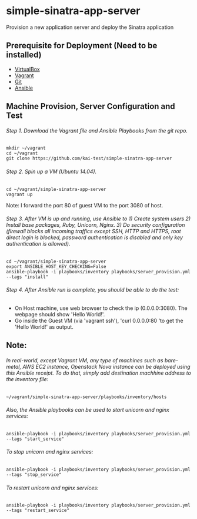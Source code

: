 # simple-sinatra-app-server
Provision a new application server and deploy the Sinatra application

## Prerequisite for Deployment (Need to be installed)
* [VirtualBox](https://www.virtualbox.org/)
* [Vagrant](https://www.vagrantup.com/)
* [Git](https://git-scm.com/book/en/v2/Getting-Started-Installing-Git)
* [Ansible](http://http://docs.ansible.com/ansible/intro_installation.html)

## Machine Provision, Server Configuration and Test 
######  Step 1. Download the Vagrant file and Ansible Playbooks from the git repo.

    mkdir ~/vagrant
    cd ~/vagrant
    git clone https://github.com/kai-test/simple-sinatra-app-server



######  Step 2. Spin up a VM (Ubuntu 14.04). 

    cd ~/vagrant/simple-sinatra-app-server
    vagrant up

Note: I forward the port 80 of guest VM to the port 3080 of host.


######  Step 3. After VM is up and running, use Ansible to 1) Create system users 2) Install base packages, Ruby, Unicorn, Nginx. 3) Do security configuration (firewall blocks all incoming traffics except SSH, HTTP and HTTPS, root direct login is blocked, password authentication is disabled and only key authentication is allowed).

    cd ~/vagrant/simple-sinatra-app-server
    export ANSIBLE_HOST_KEY_CHECKING=False
    ansible-playbook -i playbooks/inventory playbooks/server_provision.yml --tags "install"


######  Step 4. After Ansible run is complete, you should be able to do the test:   
* On Host machine, use web browser to check the ip (0.0.0.0:3080). The webpage should show 'Hello World!'.
* Go inside the Guest VM (via 'vagrant ssh'), 'curl 0.0.0.0:80 'to get the 'Hello World!' as output.


## Note:
###### In real-world, except Vagrant VM, any type of machines such as bare-metal, AWS EC2 instance, Openstack Nova instance can be deployed using this Ansible receipt. To do that, simply add destination machhine address to the inventory file: 


    ~/vagrant/simple-sinatra-app-server/playbooks/inventory/hosts


###### Also, the Ansible playbooks can be used to start unicorn and nginx services:


    ansible-playbook -i playbooks/inventory playbooks/server_provision.yml --tags "start_service"


###### To stop unicorn and nginx services:


    ansible-playbook -i playbooks/inventory playbooks/server_provision.yml --tags "stop_service"


###### To restart unicorn and nginx services:


    ansible-playbook -i playbooks/inventory playbooks/server_provision.yml --tags "restart_service"

